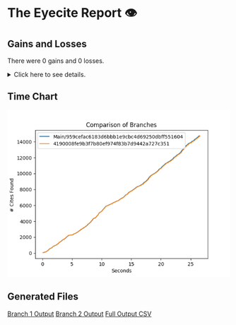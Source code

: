 # The Eyecite Report :eye:



Gains and Losses
---------
There were 0 gains and 0 losses.

<details>
<summary>Click here to see details.</summary>

|     id     |  Gain  |  Loss  |
| ---------- | ------ | ------ |


</details>



Time Chart
---------

![image](https://raw.githubusercontent.com/freelawproject/eyecite/artifacts/164/results/chart.png)


Generated Files
---------

[Branch 1 Output](https://raw.githubusercontent.com/freelawproject/eyecite/artifacts/164/results/959cefac6183d6bbb1e9cbc4d69250dbff551604.json)
[Branch 2 Output](https://raw.githubusercontent.com/freelawproject/eyecite/artifacts/164/results/4190008fe9b3f7b80ef974f83b7d9442a727c351.json)
[Full Output CSV ](https://raw.githubusercontent.com/freelawproject/eyecite/artifacts/164/results/output.csv)
